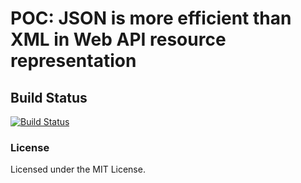 POC: JSON is more efficient than XML in Web API resource representation
=======================================================================

## Build Status

[![Build Status](https://travis-ci.org/muhammadghazali/ghanoz-json.png?branch=development)](https://travis-ci.org/muhammadghazali/ghanoz-json)

### License

Licensed under the MIT License.
